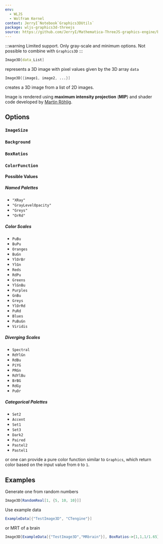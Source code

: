```yaml
---
env:
  - WLJS
  - Wolfram Kernel
context: JerryI`Notebook`Graphics3DUtils`
package: wljs-graphics3d-threejs
source: https://github.com/JerryI/Mathematica-ThreeJS-graphics-engine/blob/dev/src/Kernel.wl
---
```



:::warning
Limited support. Only gray-scale and minimum options. Not possible to combine with `Graphics3D`
:::

```mathematica
Image3D[data_List]
```

represents a 3D image with pixel values given by the 3D array `data`

```mathematica
Image3D[{image1, image2, ...}]
```

creates a 3D image from a list of 2D images.

Image is rendered using **maximum intensity projection** (**MIP**) and shader code developed by [Martin Röhlig](https://observablehq.com/@mroehlig).

## Options
### `ImageSize`

### `Background`

### `BoxRatios`

### `ColorFunction`
#### Possible Values

##### Named Palettes
- `"XRay"`
- `"GrayLevelOpacity"`
- `"Greys"`
- `"OrRd"`

##### Color Scales
- `PuBu`
- `BuPu`
- `Oranges`
- `BuGn`
- `YlOrBr`
- `YlGn`
- `Reds`
- `RdPu`
- `Greens`
- `YlGnBu`
- `Purples`
- `GnBu`
- `Greys`
- `YlOrRd`
- `PuRd`
- `Blues`
- `PuBuGn`
- `Viridis`

##### Diverging Scales
- `Spectral`
- `RdYlGn`
- `RdBu`
- `PiYG`
- `PRGn`
- `RdYlBu`
- `BrBG`
- `RdGy`
- `PuOr`

##### Categorical Palettes
- `Set2`
- `Accent`
- `Set1`
- `Set3`
- `Dark2`
- `Paired`
- `Pastel2`
- `Pastel1`

or one can provide a pure color function similar to `Graphics`, which return color based on the input value from `0` to `1`.

## Examples
Generate one from random numbers

```mathematica
Image3D[RandomReal[1, {5, 10, 10}]]
```

Use example data

```mathematica
ExampleData[{"TestImage3D", "CTengine"}]
```

or MRT of a brain

```mathematica
Image3D[ExampleData[{"TestImage3D","MRbrain"}], BoxRatios->{1,1,1/1.65}, ColorFunction->"XRay"]
```